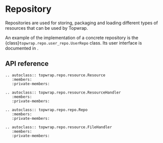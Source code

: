 # Repository

Repositories are used for storing, packaging and loading different types of resources that can be used by Topwrap.

An example of the implementation of a concrete repository is the {class}`topwrap.repo.user_repo.UserRepo` class.
Its user interface is documented in [](../user_repositories.md).

## API reference
```{eval-rst}
.. autoclass:: topwrap.repo.resource.Resource
   :members:
   :private-members:
```
```{eval-rst}
.. autoclass:: topwrap.repo.resource.ResourceHandler
   :members:
   :private-members:
```
```{eval-rst}
.. autoclass:: topwrap.repo.repo.Repo
   :members:
   :private-members:
```
```{eval-rst}
.. autoclass:: topwrap.repo.resource.FileHandler
   :members:
   :private-members:
```
